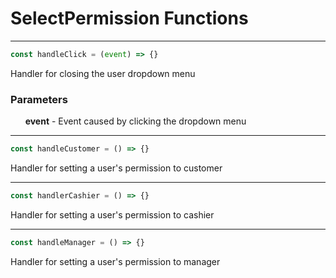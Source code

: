 # SelectPermission Functions

-----

```js
const handleClick = (event) => {}
```
Handler for closing the user dropdown menu
### Parameters
&nbsp;&nbsp;&nbsp;&nbsp;&nbsp;&nbsp;**event** - Event caused by clicking the dropdown menu

-----

```js
const handleCustomer = () => {}
```
Handler for setting a user's permission to customer

-----

```js
const handlerCashier = () => {}
```
Handler for setting a user's permission to cashier

-----

```js
const handleManager = () => {}
```
Handler for setting a user's permission to manager
